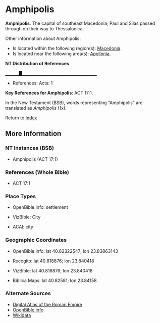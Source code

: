 # Amphipolis
**Amphipolis**. 
The capital of southeast Macedonia; Paul and Silas passed through on their way to Thessalonica. 




Other information about Amphipolis:


* Is located within the following region(s): 
[Macedonia](Macedonia.md). 
* Is located near the following area(s): 
[Apollonia](Apollonia.md). 


**NT Distribution of References**

▁▁▁▁█▁▁▁▁▁▁▁▁▁▁▁▁▁▁▁▁▁▁▁▁▁▁
* References: Acts: 1



**Key References for Amphipolis**: 
ACT 17:1. 




In the New Testament (BSB), words representing “Amphipolis” are translated as 
*Amphipolis* (1x). 


Return to [Index](00-Index.md)

## More Information

### NT Instances (BSB)

* Amphipolis (ACT 17:1)



### References (Whole Bible)

* ACT 17:1


### Place Types

* OpenBible.info: settlement

* VizBible: City

* ACAI: city



### Geographic Coordinates

* OpenBible.info: lat 40.82322547; lon 23.83863143

* Recogito: lat 40.818876; lon 23.840418

* VizBible: lat 40.818876; lon 23.840418

* Biblica Maps: lat 40.82581; lon 23.84158



### Alternate Sources

* [Digital Atlas of the Roman Empire](https://imperium.ahlfeldt.se/places/21889)
* [OpenBible.info](https://www.openbible.info/geo/ancient/a4bdea7)
* [Wikidata](http://www.wikidata.org/entity/Q217414)



